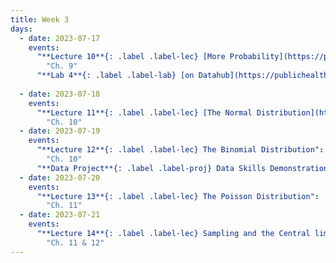 ```yaml
---
title: Week 3
days:
  - date: 2023-07-17
    events:
      "**Lecture 10**{: .label .label-lec} [More Probability](https://ph142-ucb.github.io/su23/src/l10-more-probability.pdf)":
        "Ch. 9"
      "**Lab 4**{: .label .label-lab} [on Datahub](https://publichealth.datahub.berkeley.edu/hub/user-redirect/git-pull?repo=https%3A%2F%2Fgithub.com%2Fph142-ucb%2Fph142-su23&urlpath=rstudio%2F&branch=main) (Due July 18th)":
      
  - date: 2023-07-18
    events:
      "**Lecture 11**{: .label .label-lec} [The Normal Distribution](https://ph142-ucb.github.io/su23/src/l11-normal-distribution.pdf)": 
        "Ch. 10"
  - date: 2023-07-19
    events:
      "**Lecture 12**{: .label .label-lec} The Binomial Distribution":
        "Ch. 10"
      "**Data Project**{: .label .label-proj} Data Skills Demonstration Part I (Due 10:00 PM PST)":
  - date: 2023-07-20
    events:
      "**Lecture 13**{: .label .label-lec} The Poisson Distribution":
        "Ch. 11"
  - date: 2023-07-21
    events:
      "**Lecture 14**{: .label .label-lec} Sampling and the Central limit theorem":
        "Ch. 11 & 12"
---
```

